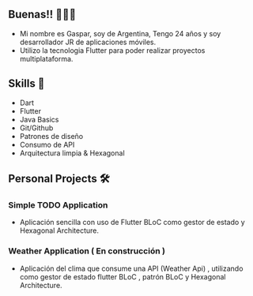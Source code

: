 ## Buenas!!  🙋🏼‍♂️

 * Mi nombre es Gaspar, soy de Argentina, Tengo 24 años y soy desarrollador JR de aplicaciones móviles.
 * Utilizo la tecnologia Flutter para poder realizar proyectos multiplataforma.

## Skills  📖

 * Dart
 * Flutter
 * Java Basics
 * Git/Github
 * Patrones de diseño
 * Consumo de API
 * Arquitectura limpia & Hexagonal

 ## Personal Projects  🛠️

 ### Simple TODO Application
 
 * Aplicación sencilla con uso de Flutter BLoC como gestor de estado y Hexagonal Architecture.

### Weather Application ( En construcción )

 * Aplicación del clima que consume una API (Weather Api) , utilizando como gestor de estado flutter BLoC , patrón BLoC y Hexagonal Architecture.








